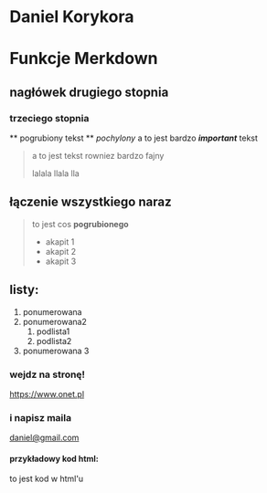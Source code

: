 # Daniel Korykora 

#  Funkcje Merkdown

##  nagłówek drugiego stopnia
### trzeciego stopnia
** pogrubiony tekst **
*pochylony*
a to jest bardzo ***important*** tekst
>a to jest tekst rowniez  bardzo fajny
>
>lalala llala lla 

## łączenie wszystkiego naraz 
> to jest cos **pogrubionego** 
> - akapit 1 
> - akapit 2 
> - akapit 3

## listy:
1. ponumerowana
2. ponumerowana2
	1. podlista1
	2. podlista2
3. ponumerowana 3

### wejdz na stronę!
<https://www.onet.pl>
### i napisz maila 
<daniel@gmail.com>

#### przykładowy kod  html:

<html>
	<body>
		<p>
		to jest kod w html'u
		</p>
	</body>
</html>
